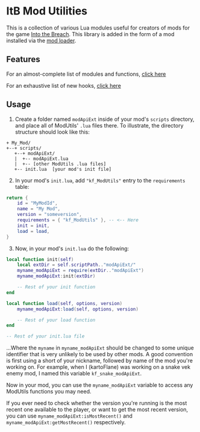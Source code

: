 # ItB Mod Utilities

This is a collection of various Lua modules useful for creators of mods for the game [Into the Breach](https://www.subsetgames.com/itb.html). This library is added in the form of a mod installed via the [mod loader](http://www.subsetgames.com/forum/viewtopic.php?f=26&t=32833).


## Features

For an almost-complete list of modules and functions, [click here](docs.md)

For an exhaustive list of new hooks, [click here](hooks.md)


## Usage

1. Create a folder named `modApiExt` inside of your mod's `scripts` directory, and place all of ModUtils' `.lua` files there. To illustrate, the directory structure should look like this:

```
+ My_Mod/
+--+ scripts/
   +--+ modApiExt/
   |  +-- modApiExt.lua
   |  +-- [other ModUtils .lua files]
   +-- init.lua  [your mod's init file]
```

2. In your mod's `init.lua`, add `"kf_ModUtils"` entry to the `requirements` table:

```lua
return {
	id = "MyModId",
	name = "My Mod",
	version = "someversion",
	requirements = { "kf_ModUtils" }, -- <-- Here
	init = init,
	load = load,
}
```

3. Now, in your mod's `init.lua` do the following:

```lua
local function init(self)
	local extDir = self.scriptPath.."modApiExt/"
	myname_modApiExt = require(extDir.."modApiExt")
	myname_modApiExt:init(extDir)

	-- Rest of your init function
end

local function load(self, options, version)
	myname_modApiExt:load(self, options, version)

	-- Rest of your load function
end

-- Rest of your init.lua file
```

...Where the `myname` in `myname_modApiExt` should be changed to some unique identifier that is very unlikely to be used by other mods. A good convention is first using a short of your nickname, followed by name of the mod you're working on. For example, when I (kartoFlane) was working on a snake vek enemy mod, I named this variable `kf_snake_modApiExt`.

Now in your mod, you can use the `myname_modApiExt` variable to access any ModUtils functions you may need.

If you ever need to check whether the version you're running is the most recent one available to the player, or want to get the most recent version, you can use `myname_modApiExt:isMostRecent()` and `myname_modApiExt:getMostRecent()` respectively.
